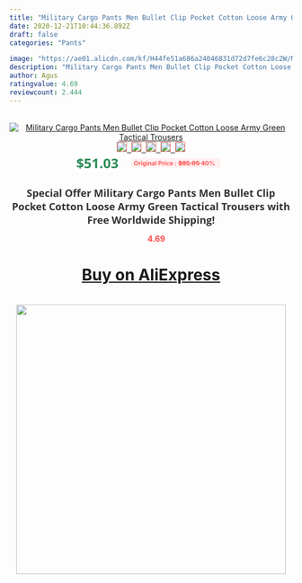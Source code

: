 ```yaml
---
title: "Military Cargo Pants Men Bullet Clip Pocket Cotton Loose Army Green Tactical Trousers"
date: 2020-12-21T10:44:36.892Z
draft: false
categories: "Pants"

image: "https://ae01.alicdn.com/kf/H44fe51a686a24046831d72d7fe6c28c2W/Military-Cargo-Pants-Men-Bullet-Clip-Pocket-Cotton-Loose-Army-Green-Tactical-Trousers.jpg"
description: "Military Cargo Pants Men Bullet Clip Pocket Cotton Loose Army Green Tactical Trousers"
author: Agus
ratingvalue: 4.69
reviewcount: 2.444
---
```

<br>
<div style="text-align: center;">
<a href="https://s.click.aliexpress.com/e/_AeD4UV" target="_blank" rel="nofollow noopener noreferrer"><img alt="Military Cargo Pants Men Bullet Clip Pocket Cotton Loose Army Green Tactical Trousers" class="magnifier-image" src="https://ae01.alicdn.com/kf/H44fe51a686a24046831d72d7fe6c28c2W/Military-Cargo-Pants-Men-Bullet-Clip-Pocket-Cotton-Loose-Army-Green-Tactical-Trousers.jpg_640x640.jpg">
<br>
<img style="border:1px solid salmon" src="https://ae01.alicdn.com/kf/H44fe51a686a24046831d72d7fe6c28c2W/Military-Cargo-Pants-Men-Bullet-Clip-Pocket-Cotton-Loose-Army-Green-Tactical-Trousers.jpg_120x120.jpg">&nbsp;&nbsp;<img style="border:1px solid salmon" src="https://ae01.alicdn.com/kf/Hb8348f3dfce042e9a97124b6b5888f0dv/Military-Cargo-Pants-Men-Bullet-Clip-Pocket-Cotton-Loose-Army-Green-Tactical-Trousers.jpg_120x120.jpg">&nbsp;&nbsp;<img style="border:1px solid salmon" src="https://ae01.alicdn.com/kf/H2fd94b8af709499ba11a02c6b1f7f54cS/Military-Cargo-Pants-Men-Bullet-Clip-Pocket-Cotton-Loose-Army-Green-Tactical-Trousers.jpg_120x120.jpg">&nbsp;&nbsp;<img style="border:1px solid salmon" src="https://ae01.alicdn.com/kf/H59c82238ba7f47598377b1a1ce961bfas/Military-Cargo-Pants-Men-Bullet-Clip-Pocket-Cotton-Loose-Army-Green-Tactical-Trousers.jpg_120x120.jpg">&nbsp;&nbsp;<img style="border:1px solid salmon" src="https://ae01.alicdn.com/kf/H1253592e47e34d4e88e64631d01fb903f/Military-Cargo-Pants-Men-Bullet-Clip-Pocket-Cotton-Loose-Army-Green-Tactical-Trousers.jpg_120x120.jpg"></a></div><br0>
<div style="text-align: center;"><span style="background-color: white; border: 0px; box-sizing: border-box; color: seagreen; display: inline-block; font-family: &quot;open sans&quot; , &quot;arial&quot; , &quot;helvetica&quot; , sans-serif , &quot;heiti&quot;; font-size: 24px; font-stretch: inherit; font-weight: 700; line-height: inherit; margin: 0px 10px 0px 0px; padding: 0px; vertical-align: middle;">$51.03 </span>
<span style="background: rgb(255 , 241 , 241); border-radius: 3px; border: 0px; box-sizing: border-box; color: #ff4747; display: inline-block; font-family: inherit; font-size: 12px; font-stretch: inherit; font-style: inherit; font-variant: inherit; font-weight: 600; line-height: inherit; margin: 0px; padding: 2px 5px; transform: scale(0.9); vertical-align: middle;">Original Price : <b style="text-decoration: line-through;">$85.05 </b> 40%&nbsp;&nbsp;</span></div>
<h1 style="color: #333333; display: inline-block; font-family: &quot;open sans&quot; , &quot;arial&quot; , &quot;helvetica&quot; , sans-serif , &quot;heiti&quot;; font-size: 18px; font-stretch: inherit; font-weight: 700; text-align: center;">Special Offer Military Cargo Pants Men Bullet Clip Pocket Cotton Loose Army Green Tactical Trousers with Free Worldwide Shipping!</h1>
<div style="color: #ff4747; text-align: center;">
<img src="https://4.bp.blogspot.com/-M0ZcTcb-5uY/XleCXlxnR4I/AAAAAAAAAEc/OrjgMkXV1oMQFaCRZj5HQwOCBcu3w1FegCPcBGAYYCw/s1600/star.png" style="height: 15px;">&nbsp;<b>4.69</b></div>
<div class="button_cont" align="center"><a class="buynow_a" href="https://s.click.aliexpress.com/e/_AeD4UV" target="_blank" rel="nofollow noopener noreferrer"><H1>Buy on AliExpress</H1></a></div><br>
<div class="separator" style="clear: both; text-align: center;">
<img src="https://lh3.googleusercontent.com/-pTy5HemUv9M/XlePHvY0dAI/AAAAAAAAAE4/0nX5iRUoIWY8eMW9Dpxeirr157OZliDIgCLcBGAsYHQ/s1600/badge.gif" width="480">
</div>
